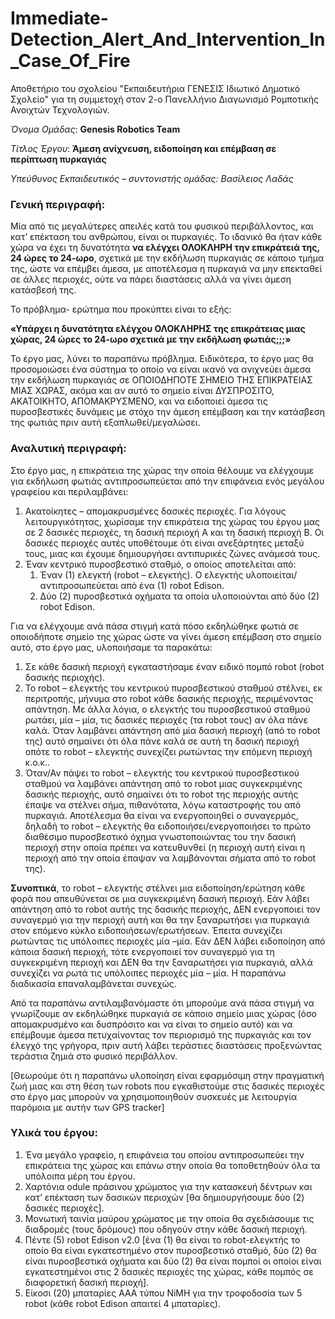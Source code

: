 # Immediate-Detection_Alert_And_Intervention_In_Case_Of_Fire
Αποθετήριο του σχολείου "Εκπαιδευτήρια ΓΕΝΕΣΙΣ Ιδιωτικό Δημοτικό Σχολείο" για τη συμμετοχή στον 2-ο Πανελλήνιο Διαγωνισμό Ρομποτικής Ανοιχτών Τεχνολογιών.

*Όνομα Ομάδας*: **Genesis Robotics Team**

*Τίτλος Έργου*: **Άμεση ανίχνευση, ειδοποίηση και επέμβαση σε περίπτωση πυρκαγιάς**

*Υπεύθυνος Εκπαιδευτικός – συντονιστής ομάδας: Βασίλειος Λαδάς*

### Γενική περιγραφή:

Μία από τις μεγαλύτερες απειλές κατά του φυσικού περιβάλλοντος, και κατ’ επέκταση του ανθρώπου, είναι οι πυρκαγιές. 
Το ιδανικό θα ήταν κάθε χώρα να έχει τη δυνατότητα **να ελέγχει ΟΛΟΚΛΗΡΗ την επικράτειά της, 24 ώρες το 24-ωρο**, σχετικά με την εκδήλωση πυρκαγιάς σε κάποιο τμήμα της, ώστε να επέμβει άμεσα, με αποτέλεσμα η πυρκαγιά να μην επεκταθεί σε άλλες περιοχές, ούτε να πάρει διαστάσεις αλλά να γίνει άμεση κατάσβεσή της.

Το πρόβλημα- ερώτημα που προκύπτει είναι το εξής: 

**«Υπάρχει η δυνατότητα ελέγχου ΟΛΟΚΛΗΡΗΣ της επικράτειας μιας χώρας, 24 ώρες το 24-ωρο σχετικά με την εκδήλωση φωτιάς;;;»**


Το έργο μας, λύνει το παραπάνω πρόβλημα. Ειδικότερα, το έργο μας θα προσομοιώσει ένα σύστημα το οποίο να είναι ικανό να ανιχνεύει άμεσα την εκδήλωση πυρκαγιάς σε ΟΠΟΙΟΔΗΠΟΤΕ ΣΗΜΕΙΟ ΤΗΣ ΕΠΙΚΡΑΤΕΙΑΣ ΜΙΑΣ ΧΩΡΑΣ, ακόμα και αν αυτό το σημείο είναι ΔΥΣΠΡΟΣΙΤΟ, ΑΚΑΤΟΙΚΗΤΟ, ΑΠΟΜΑΚΡΥΣΜΕΝΟ, και να ειδοποιεί άμεσα τις πυροσβεστικές δυνάμεις με στόχο την άμεση επέμβαση και την κατάσβεση της φωτιάς πριν αυτή εξαπλωθεί/μεγαλώσει. 

### Αναλυτική περιγραφή:

Στο έργο μας, η επικράτεια της χώρας την οποία θέλουμε να ελέγχουμε για εκδήλωση φωτιάς αντιπροσωπεύεται από την επιφάνεια ενός μεγάλου γραφείου και περιλαμβάνει:
1.	Ακατοίκητες – απομακρυσμένες δασικές περιοχές. Για λόγους λειτουργικότητας, χωρίσαμε την επικράτεια της χώρας του έργου μας σε 2 δασικές περιοχές, τη δασική περιοχή Α και τη δασική περιοχή Β. Οι δασικές περιοχές αυτές υποθέτουμε ότι είναι ανεξάρτητες μεταξύ τους, μιας και έχουμε δημιουργήσει αντιπυρικές ζώνες ανάμεσά τους.
2.	Έναν κεντρικό πυροσβεστικό σταθμό, ο οποίος αποτελείται από:
    1.	Έναν (1) ελεγκτή (robot – ελεγκτής). Ο ελεγκτής υλοποιείται/αντιπροσωπεύεται από ένα (1) robot Edison.
    2.	Δύο (2) πυροσβεστικά οχήματα τα οποία υλοποιούνται από δύο (2) robot Edison.

Για να ελέγχουμε ανά πάσα στιγμή κατά πόσο εκδηλώθηκε φωτιά σε οποιοδήποτε σημείο της χώρας ώστε να γίνει άμεση επέμβαση στο σημείο αυτό, στο έργο μας, υλοποιήσαμε τα παρακάτω:
1.	Σε κάθε δασική περιοχή εγκαταστήσαμε έναν ειδικό πομπό robot (robot δασικής περιοχής).
2.	Το robot – ελεγκτής του κεντρικού πυροσβεστικού σταθμού στέλνει, εκ περιτροπής, μήνυμα στο robot κάθε δασικής περιοχής, περιμένοντας απάντηση. Με άλλα λόγια, ο ελεγκτής του πυροσβεστικού σταθμού ρωτάει, μία – μία, τις δασικές περιοχές (τα robot τους) αν όλα πάνε καλά. Όταν λαμβάνει απάντηση από μία δασική περιοχή (από το robot της) αυτό σημαίνει ότι όλα πάνε καλά σε αυτή τη δασική περιοχή οπότε το robot – ελεγκτής συνεχίζει ρωτώντας την επόμενη περιοχή κ.ο.κ..
3.	Όταν/Αν  πάψει το robot – ελεγκτής του κεντρικού πυροσβεστικού σταθμού να λαμβάνει απάντηση από το robot μιας συγκεκριμένης δασικής περιοχής, αυτό σημαίνει ότι το robot της περιοχής αυτής έπαψε να στέλνει σήμα, πιθανότατα, λόγω καταστροφής του από πυρκαγιά. Αποτέλεσμα θα είναι να ενεργοποιηθεί ο συναγερμός, δηλαδή το robot – ελεγκτής θα ειδοποιήσει/ενεργοποιήσει το πρώτο διαθέσιμο πυροσβεστικό όχημα γνωστοποιώντας του την δασική περιοχή στην οποία πρέπει να κατευθυνθεί (η περιοχή αυτή είναι η περιοχή από την οποία έπαψαν να λαμβάνονται σήματα από το robot της).

**Συνοπτικά**, το robot – ελεγκτής στέλνει μια ειδοποίηση/ερώτηση κάθε φορά που απευθύνεται σε μια συγκεκριμένη δασική περιοχή. Εάν λάβει απάντηση από το robot αυτής της δασικής περιοχής, ΔΕΝ ενεργοποιεί τον συναγερμό για την περιοχή αυτή και θα την ξαναρωτήσει για πυρκαγιά στον επόμενο κύκλο ειδοποιήσεων/ερωτήσεων. Έπειτα συνεχίζει ρωτώντας τις υπόλοιπες περιοχές μία –μία. Εάν ΔΕΝ λάβει ειδοποίηση από κάποια δασική περιοχή, τότε ενεργοποιεί τον συναγερμό για τη συγκεκριμένη περιοχή και ΔΕΝ θα την ξαναρωτήσει για πυρκαγιά, αλλά συνεχίζει να ρωτά τις υπόλοιπες περιοχές μία – μία. Η παραπάνω διαδικασία επαναλαμβάνεται συνεχώς.

Από τα παραπάνω αντιλαμβανόμαστε ότι μπορούμε ανά πάσα στιγμή να γνωρίζουμε αν εκδηλώθηκε πυρκαγιά σε κάποιο σημείο μιας χώρας (όσο απομακρυσμένο και δυσπρόσιτο και να είναι το σημείο αυτό) και να επέμβουμε άμεσα πετυχαίνοντας τον περιορισμό της πυρκαγιάς και τον έλεγχό της γρήγορα, πριν αυτή λάβει τεράστιες διαστάσεις προξενώντας τεράστια ζημιά στο φυσικό περιβάλλον.

[Θεωρούμε ότι η παραπάνω υλοποίηση είναι εφαρμόσιμη στην πραγματική ζωή μιας και στη θέση των robots που εγκαθιστούμε στις δασικές περιοχές στο έργο μας μπορούν να χρησιμοποιηθούν συσκευές με λειτουργία παρόμοια με αυτήν των GPS tracker]

### Υλικά του έργου:

1.	Ένα μεγάλο γραφείο, η επιφάνεια του οποίου αντιπροσωπεύει την επικράτεια της χώρας και επάνω στην οποία θα τοποθετηθούν όλα τα υπόλοιπα μέρη του έργου.
2.	Χαρτόνια odule πράσινου χρώματος για την κατασκευή δέντρων και κατ’ επέκταση των δασικών περιοχών [θα δημιουργήσουμε δύο (2) δασικές περιοχές].
3.	Μονωτική ταινία μαύρου χρώματος με την οποία θα σχεδιάσουμε τις διαδρομές (τους δρόμους) που οδηγούν στην κάθε δασική περιοχή.
4.	Πέντε (5) robot Edison v2.0 [ένα (1) θα είναι το robot-ελεγκτής το οποίο θα είναι εγκατεστημένο στον πυροσβεστικό σταθμό, δύο (2) θα είναι πυροσβεστικά οχήματα και δύο (2) θα είναι πομποί οι οποίοι είναι εγκατεστημένοι στις 2 δασικές περιοχές της χώρας, κάθε πομπός σε διαφορετική δασική περιοχή].
5.	Είκοσι (20) μπαταρίες ΑΑΑ τύπου NiMH για την τροφοδοσία των 5 robot (κάθε robot Edison απαιτεί 4 μπαταρίες).
